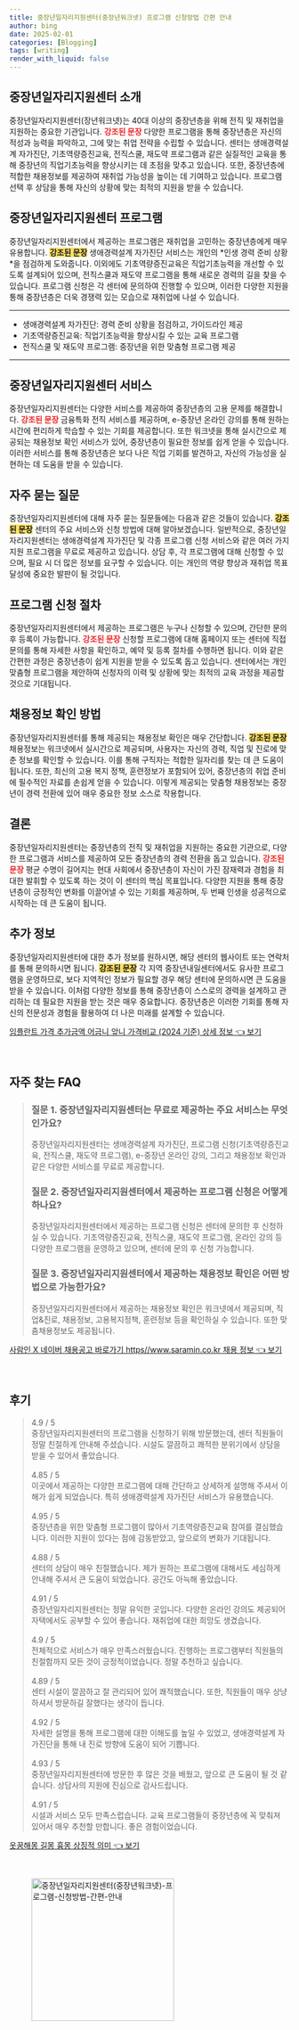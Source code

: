 ```yaml
---
title: 중장년일자리지원센터(중장년워크넷) 프로그램 신청방법 간편 안내
author: bing
date: 2025-02-01
categories: [Blogging]
tags: [writing]
render_with_liquid: false
---
```



<h2 id='중장년일자리지원센터_소개'>중장년일자리지원센터 소개</h2>

<p>중장년일자리지원센터(장년워크넷)는 40대 이상의 중장년층을 위해 전직 및 재취업을 지원하는 중요한 기관입니다. <b><span style="color: #ee2323;">강조된 문장</span></b> 다양한 프로그램을 통해 중장년층은 자신의 적성과 능력을 파악하고, 그에 맞는 취업 전략을 수립할 수 있습니다. 센터는 생애경력설계 자가진단, 기초역량증진교육, 전직스쿨, 재도약 프로그램과 같은 실질적인 교육을 통해 중장년의 직업기초능력을 향상시키는 데 초점을 맞추고 있습니다. 또한, 중장년층에 적합한 채용정보를 제공하여 재취업 가능성을 높이는 데 기여하고 있습니다. 프로그램 선택 후 상담을 통해 자신의 상황에 맞는 최적의 지원을 받을 수 있습니다.</p>

<h2 id='중장년일자리지원센터_프로그램'>중장년일자리지원센터 프로그램</h2>

<p>중장년일자리지원센터에서 제공하는 프로그램은 재취업을 고민하는 중장년층에게 매우 유용합니다. <b><span style="background-color: #ffe066;">강조된 문장</span></b> 생애경력설계 자가진단 서비스는 개인의 *인생 경력 준비 상황*을 점검하게 도와줍니다. 이외에도 기초역량증진교육은 직업기초능력을 개선할 수 있도록 설계되어 있으며, 전직스쿨과 재도약 프로그램을 통해 새로운 경력의 길을 찾을 수 있습니다. 프로그램 신청은 각 센터에 문의하여 진행할 수 있으며, 이러한 다양한 지원을 통해 중장년층은 더욱 경쟁력 있는 모습으로 재취업에 나설 수 있습니다.</p>

<hr />

<ul>
    <li>생애경력설계 자가진단: 경력 준비 상황을 점검하고, 가이드라인 제공</li>
    <li>기초역량증진교육: 직업기초능력을 향상시킬 수 있는 교육 프로그램</li>
    <li>전직스쿨 및 재도약 프로그램: 중장년을 위한 맞춤형 프로그램 제공</li>
</ul>

<hr />

<h2 id='중장년일자리지원센터_서비스'>중장년일자리지원센터 서비스</h2>

<p>중장년일자리지원센터는 다양한 서비스를 제공하여 중장년층의 고용 문제를 해결합니다. <b><span style="color: #ee2323;">강조된 문장</span></b> 금융특화 전직 서비스를 제공하며, e-중장년 온라인 강의를 통해 원하는 시간에 편리하게 학습할 수 있는 기회를 제공합니다. 또한 워크넷을 통해 실시간으로 제공되는 채용정보 확인 서비스가 있어, 중장년층이 필요한 정보를 쉽게 얻을 수 있습니다. 이러한 서비스를 통해 중장년층은 보다 나은 직업 기회를 발견하고, 자신의 가능성을 실현하는 데 도움을 받을 수 있습니다.</p>

<h2 id='자주_묻는_질문'>자주 묻는 질문</h2>

<p>중장년일자리지원센터에 대해 자주 묻는 질문들에는 다음과 같은 것들이 있습니다. <b><span style="background-color: #ffe066;">강조된 문장</span></b> 센터의 주요 서비스와 신청 방법에 대해 알아보겠습니다. 일반적으로, 중장년일자리지원센터는 생애경력설계 자가진단 및 각종 프로그램 신청 서비스와 같은 여러 가지 지원 프로그램을 무료로 제공하고 있습니다. 상담 후, 각 프로그램에 대해 신청할 수 있으며, 필요 시 더 많은 정보를 요구할 수 있습니다. 이는 개인의 역량 향상과 재취업 목표 달성에 중요한 발판이 될 것입니다.</p>

<h2 id='프로그램_신청_절차'>프로그램 신청 절차</h2>

<p>중장년일자리지원센터에서 제공하는 프로그램은 누구나 신청할 수 있으며, 간단한 문의 후 등록이 가능합니다. <b><span style="color: #ee2323;">강조된 문장</span></b> 신청할 프로그램에 대해 홈페이지 또는 센터에 직접 문의를 통해 자세한 사항을 확인하고, 예약 및 등록 절차를 수행하면 됩니다. 이와 같은 간편한 과정은 중장년층이 쉽게 지원을 받을 수 있도록 돕고 있습니다. 센터에서는 개인 맞춤형 프로그램을 제안하여 신청자의 이력 및 상황에 맞는 최적의 교육 과정을 제공할 것으로 기대됩니다.</p>

<h2 id='채용정보_확인'>채용정보 확인 방법</h2>

<p>중장년일자리지원센터를 통해 제공되는 채용정보 확인은 매우 간단합니다. <b><span style="background-color: #ffe066;">강조된 문장</span></b> 채용정보는 워크넷에서 실시간으로 제공되며, 사용자는 자신의 경력, 직업 및 진로에 맞춘 정보를 확인할 수 있습니다. 이를 통해 구직자는 적합한 일자리를 찾는 데 큰 도움이 됩니다. 또한, 최신의 고용 복지 정책, 훈련정보가 포함되어 있어, 중장년층의 취업 준비에 필수적인 자료를 손쉽게 얻을 수 있습니다. 이렇게 제공되는 맞춤형 채용정보는 중장년이 경력 전환에 있어 매우 중요한 정보 소스로 작용합니다.</p>

<h2 id='결론'>결론</h2>

<p>중장년일자리지원센터는 중장년층의 전직 및 재취업을 지원하는 중요한 기관으로, 다양한 프로그램과 서비스를 제공하여 모든 중장년층의 경력 전환을 돕고 있습니다. <b><span style="color: #ee2323;">강조된 문장</span></b> 평균 수명이 길어지는 현대 사회에서 중장년층이 자신이 가진 잠재력과 경험을 최대한 발휘할 수 있도록 하는 것이 이 센터의 핵심 목표입니다. 다양한 지원을 통해 중장년층이 긍정적인 변화를 이끌어낼 수 있는 기회를 제공하며, 두 번째 인생을 성공적으로 시작하는 데 큰 도움이 됩니다.</p>

<h2 id='추가_정보'>추가 정보</h2>

<p>중장년일자리지원센터에 대한 추가 정보를 원하시면, 해당 센터의 웹사이트 또는 연락처를 통해 문의하시면 됩니다. <b><span style="background-color: #ffe066;">강조된 문장</span></b> 각 지역 중장년내일센터에서도 유사한 프로그램을 운영하므로, 보다 지역적인 정보가 필요할 경우 해당 센터에 문의하시면 큰 도움을 받을 수 있습니다. 이처럼 다양한 정보를 통해 중장년층이 스스로의 경력을 설계하고 관리하는 데 필요한 지원을 받는 것은 매우 중요합니다. 중장년층은 이러한 기회를 통해 자신의 전문성과 경험을 활용하여 더 나은 미래를 설계할 수 있습니다.</p>


<p><a class="click-button" title="임플란트 가격 추가금액 어금니 앞니 가격비교 (2024 기준) 상세 정보" href="https://aptwhite.github.io/posts/%EC%9E%84%ED%94%8C%EB%9E%80%ED%8A%B8-%EA%B0%80%EA%B2%A9-%EC%B6%94%EA%B0%80%EA%B8%88%EC%95%A1-%EC%96%B4%EA%B8%88%EB%8B%88-%EC%95%9E%EB%8B%88-%EA%B0%80%EA%B2%A9%EB%B9%84%EA%B5%90-(2024-%EA%B8%B0%EC%A4%80)-%EC%83%81%EC%84%B8-%EC%A0%95%EB%B3%B4/" rel="dofollow">임플란트 가격 추가금액 어금니 앞니 가격비교 (2024 기준) 상세 정보 👈 보기</a></p><br>
<h2 id='자주_찾는_FAQ'>자주 찾는 FAQ</h2>
<div itemscope="" itemtype="https://schema.org/FAQPage"> 
<blockquote> 
<div itemscope="" itemprop="mainEntity" itemtype="https://schema.org/Question"> 
<h3 itemprop="name">질문 1. 중장년일자리지원센터는 무료로 제공하는 주요 서비스는 무엇인가요?</h3> 
<div itemscope="" itemprop="acceptedAnswer" itemtype="https://schema.org/Answer"> 
<span itemprop="text"> 
<p>중장년일자리지원센터는 생애경력설계 자가진단, 프로그램 신청(기초역량증진교육, 전직스쿨, 재도약 프로그램), e-중장년 온라인 강의, 그리고 채용정보 확인과 같은 다양한 서비스를 무료로 제공합니다.</p> 
</span> 
</div> 
</div> 

<div itemscope="" itemprop="mainEntity" itemtype="https://schema.org/Question"> 
<h3 itemprop="name">질문 2. 중장년일자리지원센터에서 제공하는 프로그램 신청은 어떻게 하나요?</h3> 
<div itemscope="" itemprop="acceptedAnswer" itemtype="https://schema.org/Answer"> 
<span itemprop="text"> 
<p>중장년일자리지원센터에서 제공하는 프로그램 신청은 센터에 문의한 후 신청하실 수 있습니다. 기초역량증진교육, 전직스쿨, 재도약 프로그램, 온라인 강의 등 다양한 프로그램을 운영하고 있으며, 센터에 문의 후 신청 가능합니다.</p> 
</span> 
</div> 
</div> 

<div itemscope="" itemprop="mainEntity" itemtype="https://schema.org/Question"> 
<h3 itemprop="name">질문 3. 중장년일자리지원센터에서 제공하는 채용정보 확인은 어떤 방법으로 가능한가요?</h3> 
<div itemscope="" itemprop="acceptedAnswer" itemtype="https://schema.org/Answer"> 
<span itemprop="text"> 
<p>중장년일자리지원센터에서 제공하는 채용정보 확인은 워크넷에서 제공되며, 직업&진로, 채용정보, 고용복지정책, 훈련정보 등을 확인하실 수 있습니다. 또한 맞춤채용정보도 제공됩니다.</p> 
</span> 
</div> 
</div> 

</blockquote> 
</div>
<p><a class="click-button" title="사람인 X 네이버 채용공고 바로가기 https//www.saramin.co.kr 채용 정보" href="https://aptwhite.github.io/posts/%EC%82%AC%EB%9E%8C%EC%9D%B8-X-%EB%84%A4%EC%9D%B4%EB%B2%84-%EC%B1%84%EC%9A%A9%EA%B3%B5%EA%B3%A0-%EB%B0%94%EB%A1%9C%EA%B0%80%EA%B8%B0-httpswww.saramin.co.kr-%EC%B1%84%EC%9A%A9-%EC%A0%95%EB%B3%B4/" rel="dofollow">사람인 X 네이버 채용공고 바로가기 https//www.saramin.co.kr 채용 정보 👈 보기</a></p><br>
<h2 id='후기'>후기</h2>
<div itemscope itemtype="https://schema.org/Product">
  <blockquote>
  <div itemprop="review" itemscope itemtype="https://schema.org/Review">
      <div itemprop="reviewRating" itemscope itemtype="https://schema.org/Rating"> <span itemprop="ratingValue">4.9</span> / <span itemprop="bestRating">5</span> </div>
      <span itemprop="reviewBody">중장년일자리지원센터의 프로그램을 신청하기 위해 방문했는데, 센터 직원들이 정말 친절하게 안내해 주셨습니다. 시설도 깔끔하고 쾌적한 분위기에서 상담을 받을 수 있어서 좋았습니다.</span>
  </div>
  <br>
  <div itemprop="review" itemscope itemtype="https://schema.org/Review">
      <div itemprop="reviewRating" itemscope itemtype="https://schema.org/Rating"> <span itemprop="ratingValue">4.85</span> / <span itemprop="bestRating">5</span> </div>
      <span itemprop="reviewBody">이곳에서 제공하는 다양한 프로그램에 대해 간단하고 상세하게 설명해 주셔서 이해가 쉽게 되었습니다. 특히 생애경력설계 자가진단 서비스가 유용했습니다.</span>
  </div>
  <br>
  <div itemprop="review" itemscope itemtype="https://schema.org/Review">
      <div itemprop="reviewRating" itemscope itemtype="https://schema.org/Rating"> <span itemprop="ratingValue">4.95</span> / <span itemprop="bestRating">5</span> </div>
      <span itemprop="reviewBody">중장년층을 위한 맞춤형 프로그램이 많아서 기초역량증진교육 참여를 결심했습니다. 이러한 지원이 있다는 점에 감동받았고, 앞으로의 변화가 기대됩니다.</span>
  </div>
  <br>
  <div itemprop="review" itemscope itemtype="https://schema.org/Review">
      <div itemprop="reviewRating" itemscope itemtype="https://schema.org/Rating"> <span itemprop="ratingValue">4.88</span> / <span itemprop="bestRating">5</span> </div>
      <span itemprop="reviewBody">센터의 상담이 매우 친절했습니다. 제가 원하는 프로그램에 대해서도 세심하게 안내해 주셔서 큰 도움이 되었습니다. 공간도 아늑해 좋았습니다.</span>
  </div>
  <br>
  <div itemprop="review" itemscope itemtype="https://schema.org/Review">
      <div itemprop="reviewRating" itemscope itemtype="https://schema.org/Rating"> <span itemprop="ratingValue">4.91</span> / <span itemprop="bestRating">5</span> </div>
      <span itemprop="reviewBody">중장년일자리지원센터는 정말 유익한 곳입니다. 다양한 온라인 강의도 제공되어 자택에서도 공부할 수 있어 좋습니다. 재취업에 대한 희망도 생겼습니다.</span>
  </div>
  <br>
  <div itemprop="review" itemscope itemtype="https://schema.org/Review">
      <div itemprop="reviewRating" itemscope itemtype="https://schema.org/Rating"> <span itemprop="ratingValue">4.9</span> / <span itemprop="bestRating">5</span> </div>
      <span itemprop="reviewBody">전체적으로 서비스가 매우 만족스러웠습니다. 진행하는 프로그램부터 직원들의 친절함까지 모든 것이 긍정적이었습니다. 정말 추천하고 싶습니다.</span>
  </div>
  <br>
  <div itemprop="review" itemscope itemtype="https://schema.org/Review">
      <div itemprop="reviewRating" itemscope itemtype="https://schema.org/Rating"> <span itemprop="ratingValue">4.89</span> / <span itemprop="bestRating">5</span> </div>
      <span itemprop="reviewBody">센터 시설이 깔끔하고 잘 관리되어 있어 쾌적했습니다. 또한, 직원들이 매우 상냥하셔서 방문하길 잘했다는 생각이 듭니다.</span>
  </div>
  <br>
  <div itemprop="review" itemscope itemtype="https://schema.org/Review">
      <div itemprop="reviewRating" itemscope itemtype="https://schema.org/Rating"> <span itemprop="ratingValue">4.92</span> / <span itemprop="bestRating">5</span> </div>
      <span itemprop="reviewBody">자세한 설명을 통해 프로그램에 대한 이해도를 높일 수 있었고, 생애경력설계 자가진단을 통해 내 진로 방향에 도움이 되어 기쁩니다.</span>
  </div>
  <br>
  <div itemprop="review" itemscope itemtype="https://schema.org/Review">
      <div itemprop="reviewRating" itemscope itemtype="https://schema.org/Rating"> <span itemprop="ratingValue">4.93</span> / <span itemprop="bestRating">5</span> </div>
      <span itemprop="reviewBody">중장년일자리지원센터에 방문한 후 많은 것을 배웠고, 앞으로 큰 도움이 될 것 같습니다. 상담사의 지원에 진심으로 감사드립니다.</span>
  </div>
  <br>
  <div itemprop="review" itemscope itemtype="https://schema.org/Review">
      <div itemprop="reviewRating" itemscope itemtype="https://schema.org/Rating"> <span itemprop="ratingValue">4.91</span> / <span itemprop="bestRating">5</span> </div>
      <span itemprop="reviewBody">시설과 서비스 모두 만족스럽습니다. 교육 프로그램들이 중장년층에 꼭 맞춰져 있어서 매우 추천할 만합니다. 좋은 경험이었습니다.</span>
  </div>
  </blockquote>
</div>
<p><a class="click-button" title="옷꿈해몽 길몽 흉몽 상징적 의미" href="https://aptwhite.github.io/posts/%EC%98%B7%EA%BF%88%ED%95%B4%EB%AA%BD-%EA%B8%B8%EB%AA%BD-%ED%9D%89%EB%AA%BD-%EC%83%81%EC%A7%95%EC%A0%81-%EC%9D%98%EB%AF%B8/" rel="dofollow">옷꿈해몽 길몽 흉몽 상징적 의미 👈 보기</a></p><br>
<figure class="image"><img src="https://aptwhite.github.io/assets/img/thumbnail/중장년일자리지원센터(중장년워크넷)-프로그램-신청방법-간편-안내.webp" alt="중장년일자리지원센터(중장년워크넷)-프로그램-신청방법-간편-안내" width="256" height="256"></figure>